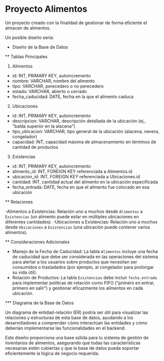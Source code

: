 # Proyecto Alimentos

Un proyecto creado con la finalidad de gestionar de forma eficiente el almacen de alimentos.

Un posible diseño sería:


* Diseño de la Base de Datos

** Tablas Principales

1. Alimentos
- id: INT, PRIMARY KEY, autoincremento
- nombre: VARCHAR, nombre del alimento
- tipo: VARCHAR, perecedero o no perecedero
- estado: VARCHAR, abierto o cerrado
- fecha_caducidad: DATE, fecha en la que el alimento caduca

2. Ubicaciones
- id: INT, PRIMARY KEY, autoincremento
- descripcion: VARCHAR, descripción detallada de la ubicación (ej., "balda superior en la alacena")
- tipo_ubicacion: VARCHAR, tipo general de la ubicación (alacena, nevera, congelador)
- capacidad: INT, capacidad máxima de almacenamiento en términos de cantidad de productos

3. Existencias
- id: INT, PRIMARY KEY, autoincremento
- alimento_id: INT, FOREIGN KEY referenciada a Alimentos.id
- ubicacion_id: INT, FOREIGN KEY referenciada a Ubicaciones.id
- cantidad: INT, cantidad actual del alimento en la ubicación especificada
- fecha_entrada: DATE, fecha en que el alimento fue colocado en esa ubicación

** Relaciones

-Alimentos a Existencias: Relación uno a muchos desde `Alimentos` a `Existencias` (un alimento puede estar en múltiples ubicaciones en diferentes cantidades).
-Ubicaciones a Existencias: Relación uno a muchos desde `Ubicaciones` a `Existencias` (una ubicación puede contener varios alimentos).

** Consideraciones Adicionales

- Manejo de la Fecha de Caducidad: La tabla `Alimentos` incluye una fecha de caducidad que debe ser considerada en las operaciones del sistema para alertar a los usuarios sobre productos que necesitan ser consumidos o trasladados (por ejemplo, al congelador para prolongar su vida útil).
- Rotación de Productos: La tabla `Existencias` debe incluir `fecha_entrada` para implementar políticas de rotación como FIFO ("primero en entrar, primero en salir") y gestionar eficazmente los alimentos en cada ubicación.

*** Diagrama de la Base de Datos

Un diagrama de entidad-relación (ER) podría ser útil para visualizar las relaciones y estructuras de esta base de datos, ayudando a los desarrolladores a comprender cómo interactúan las entidades y cómo deberían implementarse las funcionalidades en el backend.

Este diseño proporciona una base sólida para tu sistema de gestión de inventarios de alimentos, asegurando que todas las características necesarias estén cubiertas y que la base de datos pueda soportar eficientemente la lógica de negocio requerida.